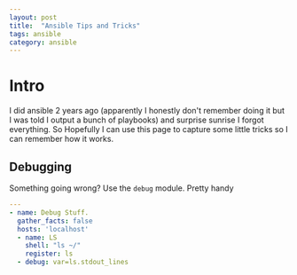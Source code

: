 ```yaml
---
layout: post
title:  "Ansible Tips and Tricks"
tags: ansible
category: ansible
---
```


# Intro

I did ansible 2 years ago (apparently I honestly don't remember doing it but I was told I output a bunch of playbooks) and surprise sunrise I forgot everything. So Hopefully I can use this page to capture some little tricks so I can remember how it works.

## Debugging

Something going wrong? Use the `debug` module. Pretty handy

```yaml
---
- name: Debug Stuff.
  gather_facts: false
  hosts: 'localhost'
  - name: LS
    shell: "ls ~/"
    register: ls
  - debug: var=ls.stdout_lines
```

